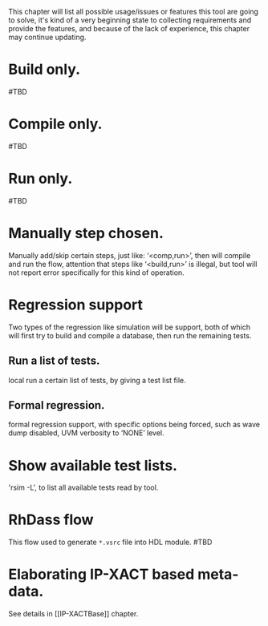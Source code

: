 This chapter will list all possible usage/issues or features this tool are going to solve, it's kind of a very beginning state to collecting requirements and provide the features, and because of the lack of experience, this chapter may continue updating.

# Build only.
#TBD 
# Compile only.
#TBD 
# Run only.
#TBD 
# Manually step chosen.
Manually add/skip certain steps, just like: ‘<comp,run>’, then will compile and run the flow, attention that steps like ‘<build,run>’ is illegal, but tool will not report error specifically for this kind of operation.

# Regression support

Two types of the regression like simulation will be support, both of which will first try to build and compile a database, then run the remaining tests.

## Run a list of tests.

local run a certain list of tests, by giving a test list file.

## Formal regression.

formal regression support, with specific options being forced, such as wave dump disabled, UVM verbosity to ‘NONE’ level.

# Show available test lists.

'rsim -L', to list all available tests read by tool.

# RhDass flow
This flow used to generate `*.vsrc` file into HDL module.
#TBD

# Elaborating IP-XACT based meta-data.
See details in [[IP-XACTBase]] chapter.
